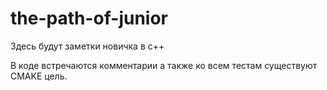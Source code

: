 # the-path-of-junior

Здесь будут заметки новичка в с++

В коде встречаются комментарии а также ко всем тестам существуют CMAKE цель. 

